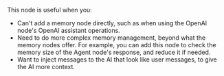 This node is useful when you:

* Can't add a memory node directly, such as when using the OpenAI node's OpenAI assistant operations.
* Need to do more complex memory management, beyond what the memory nodes offer. For example, you can add this node to check the memory size of the Agent node's response, and reduce it if needed.
* Want to inject messages to the AI that look like user messages, to give the AI more context.
